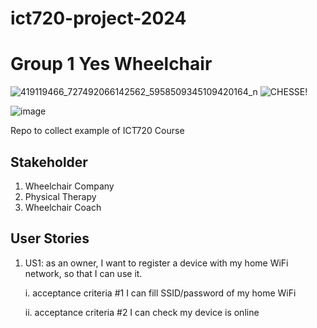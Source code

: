 # ict720-project-2024
# Group 1 Yes Wheelchair 
![419119466_727492066142562_5958509345109420164_n](https://github.com/Aueaphum2541/Ray-Folk-Pun-Project2024/assets/109651869/e5daaaf6-a96d-479f-8115-b71499980b1d)
![CHESSE!](["C:\Users\Asus\Downloads\418499303_727492132809222_7566059665021193376_n.jpg"](https://scontent.fbkk5-7.fna.fbcdn.net/v/t39.30808-6/418499303_727492132809222_7566059665021193376_n.jpg?_nc_cat=108&ccb=1-7&_nc_sid=3635dc&_nc_eui2=AeFEWQE6-y90TOLTYLZh587tDaFkhjDqRbMNoWSGMOpFs8-CHuKQn6022DfRVSXLoSkrViBsA6GiW9oZ1KF3fTD7&_nc_ohc=9dINxF2kIyIAX9T-Ypk&_nc_ht=scontent.fbkk5-7.fna&oh=00_AfANM7qYZMwxzYv0y7oZA7BKPSyPx5tUg6twojX4w_ImQg&oe=65AB67FF))



![image](https://github.com/Aueaphum2541/Ray-Folk-Pun-Project2024/assets/109651869/5db47476-e9c5-4a91-936e-4eaef0677feb)

Repo to collect example of ICT720 Course

## Stakeholder
1. Wheelchair Company
2. Physical Therapy
3. Wheelchair Coach

## User Stories

1. US1: as an owner, I want to register a device with my home WiFi network, so that I can use it.

   
     i. acceptance criteria #1 I can fill SSID/password of my home WiFi


     ii. acceptance criteria #2 I can check my device is online
